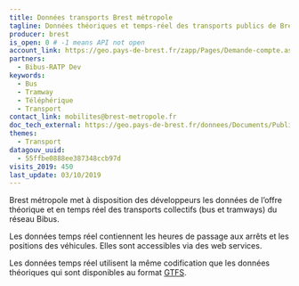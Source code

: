 ```yaml
---
title: Données transports Brest métropole
tagline: Données théoriques et temps-réel des transports publics de Brest métropole
producer: brest
is_open: 0 # -1 means API not open
account_link: https://geo.pays-de-brest.fr/zapp/Pages/Demande-compte.aspx
partners:
  - Bibus-RATP Dev
keywords:
  - Bus
  - Tramway
  - Téléphérique
  - Transport
contact_link: mobilites@brest-metropole.fr
doc_tech_external: https://geo.pays-de-brest.fr/donnees/Documents/Public/DocWebServicesTransport.pdf
themes:
  - Transport
datagouv_uuid:
  - 55ffbe0888ee387348ccb97d
visits_2019: 450
last_update: 03/10/2019
---
```


Brest métropole met à disposition des développeurs les données de l’offre théorique et en temps réel des transports collectifs (bus et tramways) du réseau Bibus.

Les données temps réel contiennent les heures de passage aux arrêts et les positions des véhicules. Elles sont accessibles via des web services.

Les données temps réel utilisent la même codification que les données théoriques qui sont disponibles au format [GTFS](https://fr.wikipedia.org/wiki/General_Transit_Feed_Specification).
